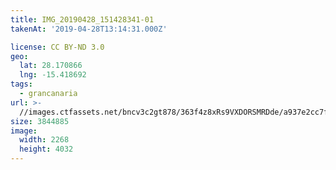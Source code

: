 ```yaml
---
title: IMG_20190428_151428341-01
takenAt: '2019-04-28T13:14:31.000Z'

license: CC BY-ND 3.0
geo:
  lat: 28.170866
  lng: -15.418692
tags:
  - grancanaria
url: >-
  //images.ctfassets.net/bncv3c2gt878/363f4z8xRs9VXDORSMRDde/a937e2cc7f58a7df2a0ad52aeb89a4ad/img_20190428_151428341-01_40936555573_o
size: 3844885
image:
  width: 2268
  height: 4032
---
```

